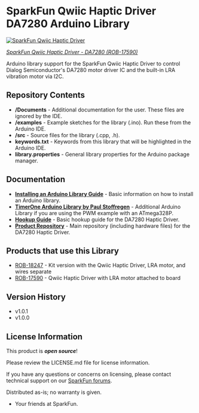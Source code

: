 SparkFun Qwiic Haptic Driver DA7280 Arduino Library
========================================

[![SparkFun Qwiic Haptic Driver](https://cdn.sparkfun.com/assets/parts/1/6/6/6/7/17590-SparkFun_Qwiic_Haptic_Driver_-_DA7280-01.jpg)](https://www.sparkfun.com/products/17590)

[*SparkFun Qwiic Haptic Driver - DA7280 (ROB-17590)*](https://www.sparkfun.com/products/17590)

Arduino library support for the SparkFun Qwiic Haptic Driver to control Dialog Semiconductor's DA7280 motor driver IC and the built-in LRA vibration motor via I2C. 


Repository Contents
-------------------

* **/Documents** - Additional documentation for the user. These files are ignored by the IDE.
* **/examples** - Example sketches for the library (.ino). Run these from the Arduino IDE. 
* **/src** - Source files for the library (.cpp, .h).
* **keywords.txt** - Keywords from this library that will be highlighted in the Arduino IDE. 
* **library.properties** - General library properties for the Arduino package manager. 

Documentation
--------------

* **[Installing an Arduino Library Guide](https://learn.sparkfun.com/tutorials/installing-an-arduino-library)** - Basic information on how to install an Arduino library.
* **[TimerOne Arduino Library by Paul Stoffregen](https://github.com/PaulStoffregen/TimerOne)** - Additional Arduino Library if you are using the PWM example with an ATmega328P.
* **[Hookup Guide](https://learn.sparkfun.com/tutorials/1461)** - Basic hookup guide for the DA7280 Haptic Driver.
* **[Product Repository](https://github.com/sparkfun/Qwiic_Haptic_Driver_DA7280)** - Main repository (including hardware files) for the DA7280 Haptic Driver.


Products that use this Library 
---------------------------------

* [ROB-18247](https://www.sparkfun.com/products/18247) - Kit version with the Qwiic Haptic Driver, LRA motor, and wires separate
* [ROB-17590](https://www.sparkfun.com/products/17590) - Qwiic Haptic Driver with LRA motor attached to board

Version History
---------------

* v1.0.1
* v1.0.0

License Information
-------------------

This product is _**open source**_! 

Please review the LICENSE.md file for license information. 

If you have any questions or concerns on licensing, please contact technical support on our [SparkFun forums](https://forum.sparkfun.com/viewforum.php?f=152).

Distributed as-is; no warranty is given.

- Your friends at SparkFun.

_<COLLABORATION CREDIT>_
